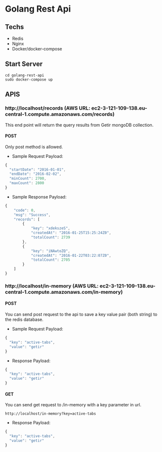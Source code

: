 # Golang Rest Api

## Techs
* Redis
* Nginx
* Docker/docker-compose

## Start Server
```
cd golang-rest-api
sudo docker-compose up
```

## APIS

### http://localhost/records  (AWS URL: ec2-3-121-109-138.eu-central-1.compute.amazonaws.com/records)
This end point will return the query results from Getir mongoDB collection.

#### POST
Only post method is allowed.  

* Sample Request Payload:  
```javascript
{
  "startDate": "2016-01-01",
  "endDate": "2016-02-02",
  "minCount": 2700,
  "maxCount": 2800
}
```

* Sample Response Payload:
```javascript
{
    "code": 0,
    "msg": "Success",
    "records": [
        {
            "key": "xdekszeS",
            "createdAt": "2016-01-25T15:25:24Z0",
            "totalCount": 2739
        },
        {
            "key": "iNAwtoZQ",
            "createdAt": "2016-01-22T03:22:07Z0",
            "totalCount": 2705
        }
    ]
}
```

### http://localhost/in-memory  (AWS URL: ec2-3-121-109-138.eu-central-1.compute.amazonaws.com/in-memory)

#### POST
You can send post request to the api to save a key value pair (both string) to the redis database.

* Sample Request Payload:  
```javascript 
{  
  "key": "active-tabs",  
  "value": "getir"  
}  
```
* Response Payload:  
```javascript 
{  
  "key": "active-tabs",  
  "value": "getir"  
}  
```

#### GET  
You can send get request to /in-memory with a key parameter in url.  
```
http://localhost/in-memory?key=active-tabs
```
* Response Payload:  
```javascript 
{  
  "key": "active-tabs",  
  "value": "getir"  
}  
```


